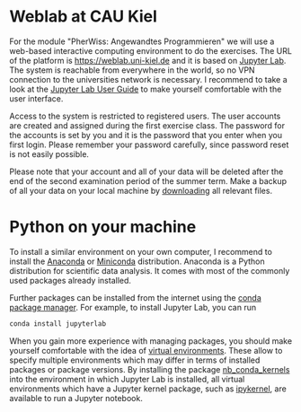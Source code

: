 # Weblab at CAU Kiel

For the module "PherWiss: Angewandtes Programmieren" we will use a web-based interactive computing environment to do the exercises.
The URL of the platform is https://weblab.uni-kiel.de and it is based on [Jupyter Lab](https://jupyterlab.readthedocs.io/en/stable/).
The system is reachable from everywhere in the world, so no VPN connection to the universities network is necessary.
I recommend to take a look at the [Jupyter Lab User Guide](https://jupyterlab.readthedocs.io/en/stable/user/interface.html) to make yourself comfortable with the user interface.

Access to the system is restricted to registered users.
The user accounts are created and assigned during the first exercise class.
The password for the accounts is set by you and it is the password that you enter when you first login.
Please remember your password carefully, since password reset is not easily possible.

Please note that your account and all of your data will be deleted after the end of the second examination period of the summer term.
Make a backup of all your data on your local machine by [downloading](https://jupyterlab.readthedocs.io/en/stable/user/files.html#uploading-and-downloading) all relevant files.

# Python on your machine

To install a similar environment on your own computer, I recommend to install the [Anaconda](https://www.anaconda.com/) or [Miniconda](https://docs.conda.io/en/latest/miniconda.html) distribution.
Anaconda is a Python distribution for scientific data analysis.
It comes with most of the commonly used packages already installed.

Further packages can be installed from the internet using the [conda package manager](https://docs.conda.io/projects/conda/en/latest/).
For example, to install Jupyter Lab, you can run
```bash
conda install jupyterlab
```

When you gain more experience with managing packages, you should make yourself comfortable with the idea of [virtual environments](https://docs.conda.io/projects/conda/en/latest/user-guide/tasks/manage-environments.html).
These allow to specify multiple environments which may differ in terms of installed packages or package versions.
By installing the package [nb_conda_kernels](https://github.com/Anaconda-Platform/nb_conda_kernels) into the environment in which Jupyter Lab is installed, all virtual environments which have a Jupyter kernel package, such as [ipykernel](https://github.com/ipython/ipykernel), are available to run a Jupyter notebook.

